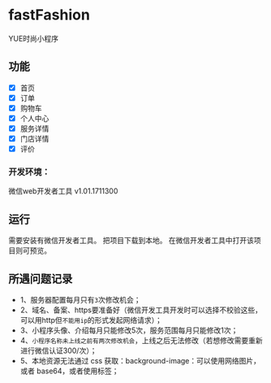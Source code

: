 # fastFashion
YUE时尚小程序 

## 功能
- [x] 首页
- [x] 订单
- [x] 购物车
- [x] 个人中心
- [x] 服务详情
- [x] 门店详情
- [x] 评价

### 开发环境：

微信web开发者工具 v1.01.1711300

## 运行
需要安装有微信开发者工具。
把项目下载到本地。
在微信开发者工具中打开该项目则可预览。

## 所遇问题记录
- 1、服务器配置每月只有`3`次修改机会；
- 2、域名、备案、https要准备好（微信开发工具开发时可以选择不校验这些，可以用http但`不能用ip`的形式发起网络请求）；
- 3、小程序头像、介绍每月只能修改5次，服务范围每月只能修改1次；
- 4、`小程序名称未上线之前有两次修改机会`，上线之后无法修改（若想修改需要重新进行微信认证300/次）；
- 5、本地资源无法通过 css 获取：background-image：可以使用网络图片，或者 base64，或者使用标签；

